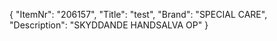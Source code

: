 {
  "ItemNr": "206157",
  "Title": "test",
  "Brand": "SPECIAL CARE",
  "Description": "SKYDDANDE HANDSALVA OP"
}